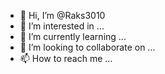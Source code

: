 - 👋 Hi, I’m @Raks3010
- 👀 I’m interested in ...
- 🌱 I’m currently learning ...
- 💞️ I’m looking to collaborate on ...
- 📫 How to reach me ...

<!----
Raks3010/Raks3010 is a ✨ special ✨ repository because its `README.md` (this file) appears on your GitHub profile.
You can click the Preview link to take a look at your changes.
---->